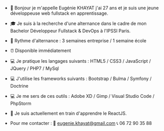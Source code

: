 - 👋 Bonjour je m'appelle Eugénie KHAYAT j'ai 27 ans et je suis une jeune développeuse web fullstack en apprentissage.
- 🎓 Je suis à la recherche d'une alternance dans le cadre de mon Bachelor Développeur Fullstack & DevOps à l'IPSSI Paris.
- 📅 Rythme d'alternance : 3 semaines entreprise / 1 semaine école
- ⏰ Disponible immédiatement
- 💻 Je pratique les langages suivants : HTML5 / CSS3 / JavaScript / JQuery / PHP7 / MySql
- 💻 J'utilise les frameworks suivants : Bootstrap / Bulma / Symfony / Doctrine
- 💻 Je me sers de ces outils : Adobe XD / Gimp / Visual Studio Code / PhpStorm
- 💪 Je suis actuellement en train d'apprendre le ReactJS.



- Pour me contacter : 📧 eugenie.khayat@gmail.com 📞 06 72 90 35 88
